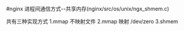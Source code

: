 #nginx 进程间通信方式--共享内存(nginx/src/os/unix/ngx_shmem.c)

共有三种实现方式
1.mmap 不映射文件
2.mmap 映射 /dev/zero
3.shmem

